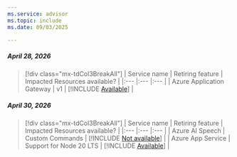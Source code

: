 ```yaml
---
ms.service: advisor
ms.topic: include
ms.date: 09/03/2025

---
```


##### April 28, 2026

> [!div class="mx-tdCol3BreakAll"]
> | Service name | Retiring feature | Impacted Resources available? |
> |:--- |:--- |:--- |
> | Azure Application Gateway | v1 | [!INCLUDE [Available](../../includes/inline-reusable-text/available-option.md)] |

##### April 30, 2026

> [!div class="mx-tdCol3BreakAll"]
> | Service name | Retiring feature | Impacted Resources available? |
> |:--- |:--- |:--- |
> | Azure AI Speech | Custom Commands | [!INCLUDE [Not available](../../includes/inline-reusable-text/not-available-option.md)] |
> | Azure App Service | Support for Node 20 LTS | [!INCLUDE [Available](../../includes/inline-reusable-text/available-option.md)] |
